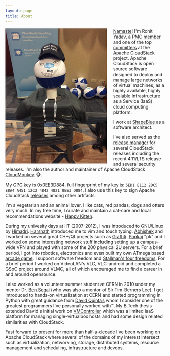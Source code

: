 ```yaml
---
layout: page
title: About
---
```

<a href="/assets/pic.jpg"><img align="left" src="/assets/pic.jpg" style="max-width:320px; margin-right:20px"/></a>
[Namaste](http://en.wikipedia.org/wiki/Namaste)! I'm Rohit Yadav, a
[PMC member](http://people.apache.org/committer-index.html#rohit)
and one of the top [committers](https://github.com/apache/cloudstack/graphs/contributors)
at the <span class="logo acs">&nbsp;</span> [Apache
CloudStack](http://cloudstack.apache.org) project.
Apache CloudStack is open source software  designed to deploy and manage large
networks of virtual machines, as a highly available, highly scalable
Infrastructure as a Service (IaaS) cloud computing platform.

I work at [ShapeBlue](http://shapeblue.com) as a software architect.

I've also served as the [release
manager](https://checker.apache.org/keys/484248210ee3d884) for several
CloudStack releases including the recent 4.11/LTS release and several security
releases. I'm also the author and maintainer of Apache CloudStack
[CloudMonkey](http://github.com/apache/cloudstack-cloudmonkey) :monkey_face:.

My [GPG key](/gpg.pub) is [0x0EE3D884](https://pgp.mit.edu/pks/lookup?op=vindex&fingerprint=on&exact=on&search=0x5ED1E1122DC5E8A4A45112C2484248210EE3D884), full fingerprint of my key is: `5ED1 E112 2DC5 E8A4 A451 12C2 4842 4821 0EE3 D884`.
I also use this key to sign Apache CloudStack [releases](https://checker.apache.org/keys/484248210ee3d884)
among other artifacts.

I'm a vegetarian and an animal lover. I like cats, red pandas, dogs and otters
very much. In my free time, I curate and maintain a cat-care and local
recommendations website - [Happy Kitten](https://happykitten.in).

During my univesity days at IIT (2007-2012), I was introduced to GNU/Linux by
[Himadri](https://in.linkedin.com/in/himadrisarkar).
[Harshath](https://www.linkedin.com/in/jrharshath/) introduced me
to vim and touch typing. [Abhishek](https://www.linkedin.com/in/shwstppr/) and I
worked on several great C++/Qt projects such as
[Graffiti](https://github.com/rhtyd/old/tree/master/graffiti).
[Pankaj](https://xtrack.io/) "pk" and I worked on some interesting network stuff
including setting up a campus-wide VPN and played with some of the 200 physical
2U servers. For a brief period, I got into robotics, electronics and even built
my own ATmega based [arcade game](/blog/cade9/). I support software freedom and
[Stallman's four freedoms](https://www.gnu.org/philosophy/free-sw.en.html). For
a brief period I worked on VideoLAN's VLC, VLC-android and completed a GSoC
project around VLMC, all of which encouraged me to find a career in and around
opensource.

I also worked as a volunteer summer student at CERN in 2010 under my mentor Dr.
[Ben Segal](http://ben.web.cern.ch/ben/) (who was also a mentor of Sir
Tim-Berners Lee). I got introduced to hands-on virtualization at CERN and
started programming in Python with great guidance from [David
Quintas](https://www.linkedin.com/in/davidgarciaquintas) whom I consider one of
the greatest programmers I've personally worked with™. My B.Tech thesis extended
David's initial work on [VMController](https://github.com/rhtyd/old/tree/master/vmcontroller)
which was a limited IaaS platform for managing single-virtualbox hosts and had
some design related similarities with CloudStack.

Fast forward to present for more than half-a-decade I've been working on Apache
CloudStack where several of the domains of my interest intersect such as
virtualization, networking, storage, distributed systems, resource management
and scheduling, infrastructure and devops.

